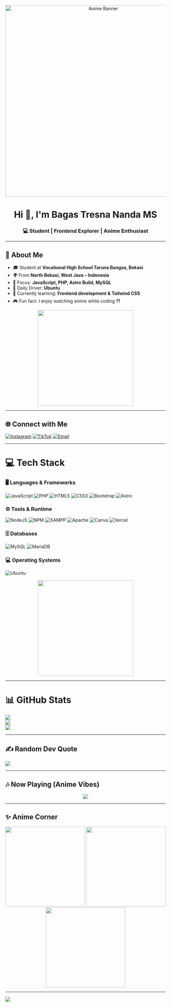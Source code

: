 <!-- Banner Anime -->
<p align="center">
  <img src="https://media.tenor.com/Tb2Q_BpQzPQAAAAd/anime-code.gif" width="600" alt="Anime Banner">
</p>

<h1 align="center">Hi 👋, I'm Bagas Tresna Nanda MS</h1>
<h3 align="center">💻 Student | Frontend Explorer | Anime Enthusiast</h3>

---

## 🌸 About Me
- 🎓 Student at **Vocational High School Taruna Bangsa, Bekasi**
- 🌍 From **North Bekasi, West Java – Indonesia**
- 🚀 Focus: **JavaScript, PHP, Astro Build, MySQL**
- 🐧 Daily Driver: **Ubuntu**
- 🌱 Currently learning: **Frontend development & Tailwind CSS**
- 🎮 Fun fact: I enjoy watching anime while coding ⛩️  

<p align="center">
  <img src="https://media.tenor.com/v9KDCtXl6HwAAAAd/anime-smile.gif" width="300">
</p>

---

## 🌐 Connect with Me
[![Instagram](https://img.shields.io/badge/Instagram-%23E4405F.svg?logo=Instagram&logoColor=white)](https://instagram.com/bagas_tresnaa_) 
[![TikTok](https://img.shields.io/badge/TikTok-%23000000.svg?logo=TikTok&logoColor=white)](https://tiktok.com/@BagasHtml) 
[![Email](https://img.shields.io/badge/Email-D14836?logo=gmail&logoColor=white)](mailto:bagashtml369@gmail.com)  

---

# 💻 Tech Stack

### 🖥️ Languages & Frameworks
![JavaScript](https://img.shields.io/badge/javascript-%23323330.svg?style=for-the-badge&logo=javascript&logoColor=%23F7DF1E) 
![PHP](https://img.shields.io/badge/php-%23777BB4.svg?style=for-the-badge&logo=php&logoColor=white) 
![HTML5](https://img.shields.io/badge/html5-%23E34F26.svg?style=for-the-badge&logo=html5&logoColor=white) 
![CSS3](https://img.shields.io/badge/css3-%231572B6.svg?style=for-the-badge&logo=css3&logoColor=white) 
![Bootstrap](https://img.shields.io/badge/bootstrap-%238511FA.svg?style=for-the-badge&logo=bootstrap&logoColor=white) 
![Astro](https://img.shields.io/badge/astro-%232C2052.svg?style=for-the-badge&logo=astro&logoColor=white)

### ⚙️ Tools & Runtime
![NodeJS](https://img.shields.io/badge/node.js-6DA55F?style=for-the-badge&logo=node.js&logoColor=white) 
![NPM](https://img.shields.io/badge/NPM-%23CB3837.svg?style=for-the-badge&logo=npm&logoColor=white) 
![XAMPP](https://img.shields.io/badge/XAMPP-FB7A24?style=for-the-badge&logo=xampp&logoColor=white) 
![Apache](https://img.shields.io/badge/apache-%23D42029.svg?style=for-the-badge&logo=apache&logoColor=white) 
![Canva](https://img.shields.io/badge/Canva-%2300C4CC.svg?style=for-the-badge&logo=Canva&logoColor=white) 
![Vercel](https://img.shields.io/badge/vercel-%23000000.svg?style=for-the-badge&logo=vercel&logoColor=white)

### 🗄️ Databases
![MySQL](https://img.shields.io/badge/mysql-4479A1.svg?style=for-the-badge&logo=mysql&logoColor=white) 
![MariaDB](https://img.shields.io/badge/MariaDB-003545?style=for-the-badge&logo=mariadb&logoColor=white)  

### 💻 Operating Systems
![Ubuntu](https://img.shields.io/badge/Ubuntu-E95420?style=for-the-badge&logo=ubuntu&logoColor=white)

<p align="center">
  <img src="https://media.tenor.com/-uC3zN44yKgAAAAd/programming-anime.gif" width="300">
</p>

---

# 📊 GitHub Stats
![](https://github-readme-stats.vercel.app/api?username=BagasHtml&theme=tokyonight&hide_border=true&show_icons=true)<br/>
![](https://nirzak-streak-stats.vercel.app/?user=BagasHtml&theme=tokyonight&hide_border=true)<br/>
![](https://github-readme-stats.vercel.app/api/top-langs/?username=BagasHtml&theme=tokyonight&hide_border=true&layout=compact)

---

## ✍️ Random Dev Quote
![](https://quotes-github-readme.vercel.app/api?type=horizontal&theme=radical)

---

## 🎶 Now Playing (Anime Vibes)
<p align="center">
  <img src="https://spotify-github-profile.kittinanx.vercel.app/api/view?uid=31ht5k4kkzntzuw2d5i5ir3r2vpm&cover_image=true&theme=default&show_offline=true&background_color=121212&interchange=true&bar_color=53b14f&bar_color_cover=true" />
</p>

---

## ✨ Anime Corner
<p align="center">
  <img src="https://media.tenor.com/y2JXkY1pXkwAAAAC/anime-girl.gif" width="250">
  <img src="https://media.tenor.com/xOj1QyGrYQ8AAAAC/nezuko-anime.gif" width="250">
  <img src="https://media.tenor.com/Zw2KJt-fyp4AAAAd/anime-girl-wink.gif" width="250">
</p>

---

[![](https://visitcount.itsvg.in/api?id=BagasHtml&icon=0&color=6)](https://visitcount.itsvg.in)
